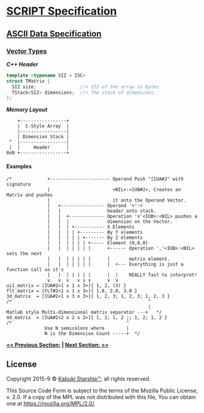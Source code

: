 # [SCRIPT Specification](../../)

## [ASCII Data Specification](../)

### [Vector Types](./)

***C++ Header***

```C++
template <typename SIZ = ISC>
struct TMatrix {
  SIZ size;                //< SIZ of the array in bytes.
  TStack<SIZ> dimensions;  //< The stack of dimensions.
};
```

***Memory Layout***

```AsciiArt
    +-----------------+
    |  C-Style Array  |
    |-----------------|
    | Dimension Stack |
 ^  |-----------------|
 |  |     Header      |
0xN +-----------------+
```

#### Examples

```Script2™
/*             +---------------------- Operand Push "[IUA#2" with signature
               |                       <NIL>:<IUB#2>, Creates an Matrix and pushes
               |                       it onto the Operand Vector.
               |   +---------------- Operand '>':<
               |   |                 header onto stack.
               |   |  +------------- Operation 'x'<IUB>:<NIL> pushes a
               |   |  |              dimension on the Vector.
               |   |  | +----------- X Elements
               |   |  | | +--------- By Y elements
               |   |  | | | +------- By Z elements
               |   |  | | | | +----- Element (0,0,0)
               |   |  | | | | |      +------ Operation ','<IUB>:<NIL> sets the next
               |   |  | | | | |      |       matrix element.
               |   |  | | | | |      |  +--- Everything is just a function call so it's
               |   |  | | | | |      |  |    REALLY fast to interpret!
               v   v  v   v v v      v  v
ui1_matrix = [IUA#2<1 x 1 x 3>]{ 1, 2, (3) }
flt_matrix = [FLT#2<1 x 1 x 3>]{ 1.0, 2.0, 3.0 }
3d_matrix  = [IUA#2<1 x 3 x 3>]{ 1, 2, 3; 1, 2, 3; 1, 2, 3 }
/*                                                  ^
                                                    |
Matlab style Multi-dimensional matrix separator ---+   */
4d_matrix  = [IUA#2<2 x 2 x 2>]{ 1, 2; 1, 2 ;; 1, 2; 1, 2 }
/*                                          ^
              Use N semicolons where        |
              N is the Dimension Count -----+  */
```

**[<< Previous Section:](./) | [Next Section: >>](./)**

## License

Copyright 2015-9 © [Kabuki Starship™](https://kabukistarship.com); all rights reserved.

This Source Code Form is subject to the terms of the Mozilla Public License, v. 2.0. If a copy of the MPL was not distributed with this file, You can obtain one at <https://mozilla.org/MPL/2.0/>.

